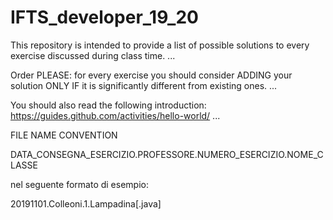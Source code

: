 # IFTS_developer_19_20

This repository is intended to provide a list of possible solutions to every exercise discussed during class time.
...

Order PLEASE: for every exercise you should consider ADDING your solution ONLY IF it is significantly different from existing ones.
...

You should also read the following introduction: https://guides.github.com/activities/hello-world/
...

FILE NAME CONVENTION

  DATA_CONSEGNA_ESERCIZIO.PROFESSORE.NUMERO_ESERCIZIO.NOME_CLASSE
  
  nel seguente formato di esempio: 
  
  20191101.Colleoni.1.Lampadina[.java]


